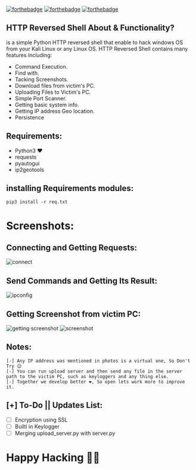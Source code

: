 [![forthebadge](https://forthebadge.com/images/badges/made-with-python.svg)](https://forthebadge.com)
[![forthebadge](https://forthebadge.com/images/badges/built-with-love.svg)](https://forthebadge.com)
[![forthebadge](https://forthebadge.com/images/badges/open-source.svg)](https://forthebadge.com)

## HTTP Reversed Shell About & Functionality?

is a simple Python HTTP reversed shell that enable to hack windows OS from your Kali Linux or any Linux OS.
HTTP Reversed Shell contains many features including:

- Command Execution.
- Find with.
- Tacking Screenshots.
- Download files from victim's PC.
- Uploading Files to Victim's PC.
- Simple Port Scanner.
- Getting basic system info.
- Getting IP address Geo location.
- Persistence

## Requirements:

- Python3 ❤
- requests
- pyautogui
- ip2geotools

## installing Requirements modules:

    pip3 install -r req.txt

# Screenshots:

## Connecting and Getting Requests:

![connect](https://user-images.githubusercontent.com/60070427/113440530-e5afca00-93ec-11eb-8a8a-0356a3391ef3.png)

## Send Commands and Getting Its Result:

![ipconfig](https://user-images.githubusercontent.com/60070427/113440590-06781f80-93ed-11eb-8205-4abebe72c5d8.png)

## Getting Screenshot from victim PC:

![getting screenshot](https://user-images.githubusercontent.com/60070427/113440625-155ed200-93ed-11eb-986b-25e8e495624a.png)
![screenshot](https://user-images.githubusercontent.com/60070427/113440631-17289580-93ed-11eb-9514-bbd0d8fdbfce.png)

## Notes:

    [-] Any IP address was mentioned in photos is a virtual one, So Don't Try 😉
    [-] You can run upload server and then send any file in the server path to the victim PC, such as keyloggers and any thing else.
    [-] Together we develop better ❤, So open lets work more to improve it.

## [+] To-Do || Updates List:

- [ ] Encryption using SSL
- [ ] Builti in Keylogger
- [ ] Merging upload_server.py with server.py

# Happy Hacking 👨‍💻
